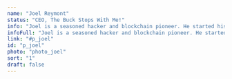 ```yaml
---
name: "Joel Reymont"
status: "CEO, The Buck Stops With Me!"
info: "Joel is a seasoned hacker and blockchain pioneer. He started his career on Wall Street and brings twenty-five years of diverse software engineering and management experience to Stegos. Joel was previously Chief Technology Officer at a Top 100 cryptocurrency and blockchain company."
infoFull: "Joel is a seasoned hacker and blockchain pioneer. He started his career on Wall Street and brings twenty-five years of diverse software engineering and management experience to Stegos. Joel was previously Chief Technology Officer at a Top 100 cryptocurrency and blockchain company, where he earned a reputation within the community for his formidable ability to get things done. Joel has acted as Director of Prime Brokerage Technology at Deutsche Bank, has run offshore development teams, and has built many scalable and fault- tolerant systems over the years. He now smashes technological boundaries and ventures deep into the unexplored frontiers of crypto to bring unique opportunities to Stegos contributors."
link: "#p_joel"
id: "p_joel"
photo: "photo_joel"
sort: "1"
draft: false
---
```

